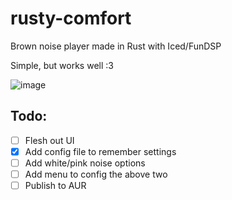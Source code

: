 # rusty-comfort
Brown noise player made in Rust with Iced/FunDSP

Simple, but works well :3

![image](https://github.com/user-attachments/assets/efc580f3-d60f-46f0-ad76-1d3609d9f839)

## Todo:
- [ ] Flesh out UI
- [x] Add config file to remember settings
- [ ] Add white/pink noise options
- [ ] Add menu to config the above two
- [ ] Publish to AUR
